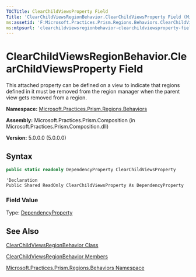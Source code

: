 ```yaml
---
TOCTitle: ClearChildViewsProperty Field
Title: 'ClearChildViewsRegionBehavior.ClearChildViewsProperty Field (Microsoft.Practices.Prism.Regions.Behaviors)'
ms:assetid: 'F:Microsoft.Practices.Prism.Regions.Behaviors.ClearChildViewsRegionBehavior.ClearChildViewsProperty'
ms:mtpsurl: 'clearchildviewsregionbehavior-clearchildviewsproperty-field-mspp-regions-behaviors.md'
---
```


# ClearChildViewsRegionBehavior.ClearChildViewsProperty Field

This attached property can be defined on a view to indicate that regions defined in it must be removed from the region manager when the parent view gets removed from a region.

**Namespace:** [Microsoft.Practices.Prism.Regions.Behaviors](mspp-regions-behaviors-namespace.md)

**Assembly:** Microsoft.Practices.Prism.Composition (in Microsoft.Practices.Prism.Composition.dll)

**Version:** 5.0.0.0 (5.0.0.0)

## Syntax

```C#
public static readonly DependencyProperty ClearChildViewsProperty
```

```VB
'Declaration
Public Shared ReadOnly ClearChildViewsProperty As DependencyProperty
```

### Field Value

Type: [DependencyProperty](http://msdn.microsoft.com/en-us/library/ms589318)

## See Also

[ClearChildViewsRegionBehavior Class](clearchildviewsregionbehavior-class-mspp-regions-behaviors.md)

[ClearChildViewsRegionBehavior Members](clearchildviewsregionbehavior-members-mspp-regions-behaviors.md)

[Microsoft.Practices.Prism.Regions.Behaviors Namespace](mspp-regions-behaviors-namespace.md)
